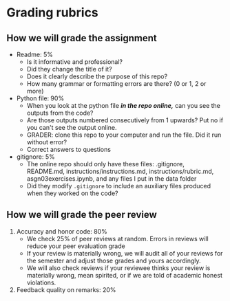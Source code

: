 # Grading rubrics

## How we will grade the assignment

- Readme: 5%
    - Is it informative and professional?
    - Did they change the title of it?
    - Does it clearly describe the purpose of this repo?
    - How many grammar or formatting errors are there? (0 or 1, 2 or more)
- Python file: 90%
    - When you look at the python file _**in the repo online,**_ can you see the outputs from the code? 
    - Are those outputs numbered consecutively from 1 upwards? Put no if you can't see the output online. 
    - GRADER: clone this repo to your computer and run the file. Did it run without error?
    - Correct answers to questions
- gitignore: 5%
    - The online repo should only have these files: .gitignore, README.md, instructions/instructions.md, instructions/rubric.md, asgn03exercises.ipynb, and any files I put in the data folder
    - Did they modify `.gitignore` to include an auxiliary files produced when they worked on the code?

## How we will grade the peer review 

1. Accuracy and honor code: 80% 
	- We check 25% of peer reviews at random. Errors in reviews will reduce your peer evaluation grade 
	- If your review is materially wrong, we will audit all of your reviews for the semester and adjust those grades and yours accordingly. 
	- We will also check reviews if your reviewee thinks your review is materially wrong, mean spirited, or if we are told of academic honest violations. 
2. Feedback quality on remarks: 20%

